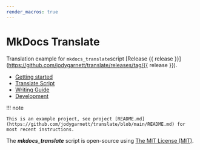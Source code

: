 ```yaml
---
render_macros: true
---
```


# MkDocs Translate

Translation example for `mkdocs_translate`script [Release {{ release }}](https://github.com/jodygarnett/translate/releases/tag/{{ release }}).

-   [Getting started](setup/index.md)
-   [Translate Script](translate/index.md)
-   [Writing Guide](guide/index.md)
-   [Development](development/index.md)

!!! note

    This is an example project, see project [README.md](https://github.com/jodygarnett/translate/blob/main/README.md) for most recent instructions.

The ***mkdocs_translate*** script is open-source using [The MIT License (MIT)](download/LICENSE.md).
